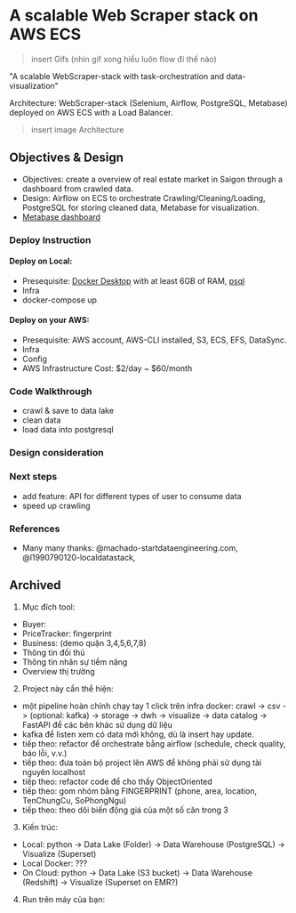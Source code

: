# A scalable Web Scraper stack on AWS ECS
> insert Gifs (nhìn gif xong hiểu luôn flow đi thế nào)

"A scalable WebScraper-stack with task-orchestration and data-visualization"

Architecture: WebScraper-stack (Selenium, Airflow, PostgreSQL, Metabase) deployed on AWS ECS with a Load Balancer.
> insert image Architecture


## Objectives & Design
- Objectives: create a overview of real estate market in Saigon through a dashboard from crawled data.
- Design: Airflow on ECS to orchestrate Crawling/Cleaning/Loading, PostgreSQL for storing cleaned data, Metabase for visualization.
- [Metabase dashboard](http://vizlb-1924166062.ap-southeast-1.elb.amazonaws.com/public/dashboard/88e7d2ac-587d-4343-b7aa-b7a13e881839)

### Deploy Instruction
#### Deploy on Local:
- Presequisite: [Docker Desktop](https://docs.docker.com/engine/install/) with at least 6GB of RAM, [psql](https://formulae.brew.sh/formula/postgresql@13)
- Infra
- docker-compose up

#### Deploy on your AWS: 
- Presequisite: AWS account, AWS-CLI installed, S3, ECS, EFS, DataSync.
- Infra
- Config
- AWS Infrastructure Cost: $2/day ~ $60/month

### Code Walkthrough
- crawl & save to data lake
- clean data 
- load data into postgresql

### Design consideration

### Next steps
- add feature: API for different types of user to consume data
- speed up crawling


### References
- Many many thanks: @machado-startdataengineering.com, @l1990790120-localdatastack, 


## Archived
1. Mục đích tool:
- Buyer: 
-   PriceTracker: fingerprint
- Business: (demo quận 3,4,5,6,7,8)
-   Thông tin đối thủ
-   Thông tin nhân sự tiềm năng
-   Overview thị trường

2. Project này cần thể hiện:
- một pipeline hoàn chỉnh chạy tay 1 click trên infra docker: crawl -> csv -> (optional: kafka) -> storage -> dwh -> visualize -> data catalog -> FastAPI để các bên khác sử dụng dữ liệu
-   kafka để listen xem có data mới không, dù là insert hay update.
- tiếp theo: refactor để orchestrate bằng airflow (schedule, check quality, báo lỗi, v.v.)
- tiếp theo: đưa toàn bộ project lên AWS để không phải sử dụng tài nguyên localhost
- tiếp theo: refactor code để cho thấy ObjectOriented
- tiếp theo: gom nhóm bằng FINGERPRINT (phone, area, location, TenChungCu, SoPhongNgu)
- tiếp theo: theo dõi biến động giá của một số căn trong 3 

3. Kiến trúc:
- Local:        python -> Data Lake (Folder)      -> Data Warehouse (PostgreSQL)      -> Visualize (Superset)
- Local Docker: ???
- On Cloud:     python -> Data Lake (S3 bucket)   -> Data Warehouse (Redshift)        -> Visualize (Superset on EMR?)


4. Run trên máy của bạn:


